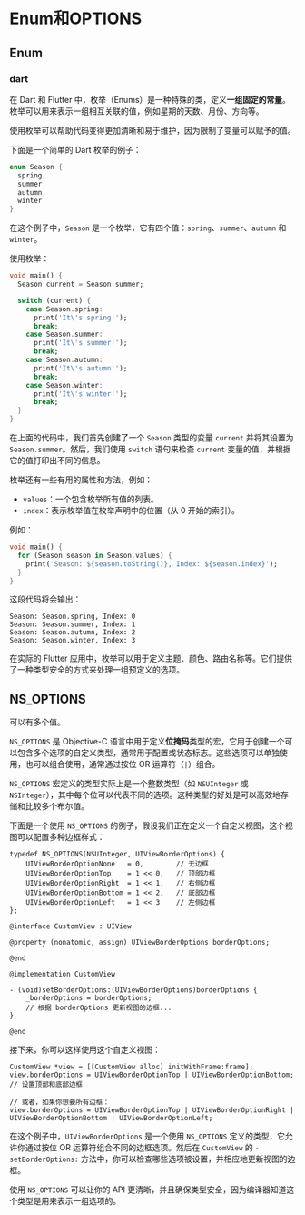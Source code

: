 # Enum和OPTIONS

## Enum

### dart

在 Dart 和 Flutter 中，枚举（Enums）是一种特殊的类，定义**一组固定的常量**。枚举可以用来表示一组相互关联的值，例如星期的天数、月份、方向等。

使用枚举可以帮助代码变得更加清晰和易于维护，因为限制了变量可以赋予的值。

下面是一个简单的 Dart 枚举的例子：

```dart
enum Season {
  spring,
  summer,
  autumn,
  winter
}
```

在这个例子中，`Season` 是一个枚举，它有四个值：`spring`、`summer`、`autumn` 和 `winter`。

使用枚举：

```dart
void main() {
  Season current = Season.summer;

  switch (current) {
    case Season.spring:
      print('It\'s spring!');
      break;
    case Season.summer:
      print('It\'s summer!');
      break;
    case Season.autumn:
      print('It\'s autumn!');
      break;
    case Season.winter:
      print('It\'s winter!');
      break;
  }
}
```

在上面的代码中，我们首先创建了一个 `Season` 类型的变量 `current` 并将其设置为 `Season.summer`。然后，我们使用 `switch` 语句来检查 `current` 变量的值，并根据它的值打印出不同的信息。

枚举还有一些有用的属性和方法，例如：

- `values`：一个包含枚举所有值的列表。
- `index`：表示枚举值在枚举声明中的位置（从 0 开始的索引）。

例如：

```dart
void main() {
  for (Season season in Season.values) {
    print('Season: ${season.toString()}, Index: ${season.index}');
  }
}
```

这段代码将会输出：

```
Season: Season.spring, Index: 0
Season: Season.summer, Index: 1
Season: Season.autumn, Index: 2
Season: Season.winter, Index: 3
```

在实际的 Flutter 应用中，枚举可以用于定义主题、颜色、路由名称等。它们提供了一种类型安全的方式来处理一组预定义的选项。

## NS_OPTIONS

可以有多个值。

`NS_OPTIONS` 是 Objective-C 语言中用于定义**位掩码**类型的宏，它用于创建一个可以包含多个选项的自定义类型，通常用于配置或状态标志。这些选项可以单独使用，也可以组合使用，通常通过按位 OR 运算符（`|`）组合。

`NS_OPTIONS` 宏定义的类型实际上是一个整数类型（如 `NSUInteger` 或 `NSInteger`），其中每个位可以代表不同的选项。这种类型的好处是可以高效地存储和比较多个布尔值。

下面是一个使用 `NS_OPTIONS` 的例子，假设我们正在定义一个自定义视图，这个视图可以配置多种边框样式：

```objc
typedef NS_OPTIONS(NSUInteger, UIViewBorderOptions) {
    UIViewBorderOptionNone   = 0,        // 无边框
    UIViewBorderOptionTop    = 1 << 0,   // 顶部边框
    UIViewBorderOptionRight  = 1 << 1,   // 右侧边框
    UIViewBorderOptionBottom = 1 << 2,   // 底部边框
    UIViewBorderOptionLeft   = 1 << 3    // 左侧边框
};

@interface CustomView : UIView

@property (nonatomic, assign) UIViewBorderOptions borderOptions;

@end

@implementation CustomView

- (void)setBorderOptions:(UIViewBorderOptions)borderOptions {
    _borderOptions = borderOptions;
    // 根据 borderOptions 更新视图的边框...
}

@end
```

接下来，你可以这样使用这个自定义视图：

```objc
CustomView *view = [[CustomView alloc] initWithFrame:frame];
view.borderOptions = UIViewBorderOptionTop | UIViewBorderOptionBottom; // 设置顶部和底部边框

// 或者，如果你想要所有边框：
view.borderOptions = UIViewBorderOptionTop | UIViewBorderOptionRight | UIViewBorderOptionBottom | UIViewBorderOptionLeft;
```

在这个例子中，`UIViewBorderOptions` 是一个使用 `NS_OPTIONS` 定义的类型，它允许你通过按位 OR 运算符组合不同的边框选项。然后在 `CustomView` 的 `-setBorderOptions:` 方法中，你可以检查哪些选项被设置，并相应地更新视图的边框。

使用 `NS_OPTIONS` 可以让你的 API 更清晰，并且确保类型安全，因为编译器知道这个类型是用来表示一组选项的。